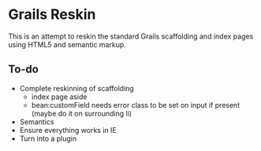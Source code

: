 # Grails Reskin

This is an attempt to reskin the standard Grails scaffolding and index pages using HTML5 and semantic markup.

## To-do

* Complete reskinning of scaffolding
	* index page aside
	* bean:customField needs error class to be set on input if present (maybe do it on surrounding li)
* Semantics
* Ensure everything works in IE
* Turn into a plugin
